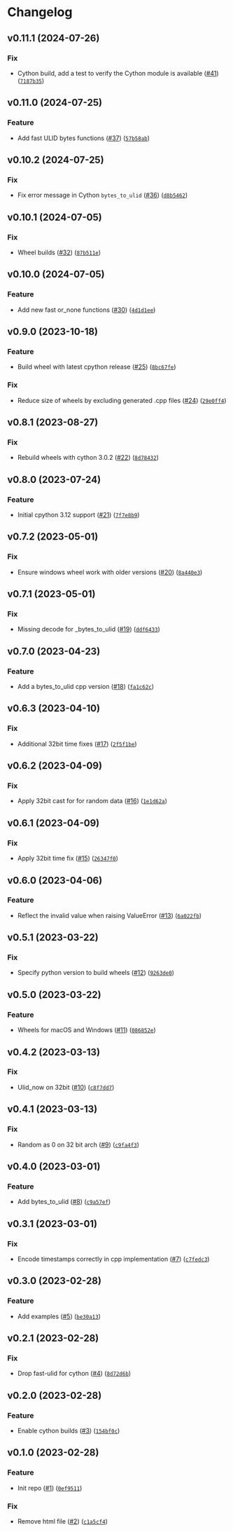 # Changelog

<!--next-version-placeholder-->

## v0.11.1 (2024-07-26)

### Fix

* Cython build, add a test to verify the Cython module is available ([#41](https://github.com/bdraco/ulid-transform/issues/41)) ([`7187b35`](https://github.com/bdraco/ulid-transform/commit/7187b357b395b9c1716c8beaa5fc4db389fece18))

## v0.11.0 (2024-07-25)

### Feature

* Add fast ULID bytes functions ([#37](https://github.com/bdraco/ulid-transform/issues/37)) ([`57b58ab`](https://github.com/bdraco/ulid-transform/commit/57b58ab269dcb97dbc905925861c3a25daf7e114))

## v0.10.2 (2024-07-25)

### Fix

* Fix error message in Cython `bytes_to_ulid` ([#36](https://github.com/bdraco/ulid-transform/issues/36)) ([`d8b5462`](https://github.com/bdraco/ulid-transform/commit/d8b54622d1445916f08b61ff3aad34e61bfbb986))

## v0.10.1 (2024-07-05)

### Fix

* Wheel builds ([#32](https://github.com/bdraco/ulid-transform/issues/32)) ([`87b511e`](https://github.com/bdraco/ulid-transform/commit/87b511e1b00b8fa07ef7a18a5b5012e8df943441))

## v0.10.0 (2024-07-05)

### Feature

* Add new fast or_none functions ([#30](https://github.com/bdraco/ulid-transform/issues/30)) ([`4d1d1ee`](https://github.com/bdraco/ulid-transform/commit/4d1d1ee398f791bd35a64941d3eb838cf1ef705e))

## v0.9.0 (2023-10-18)

### Feature

* Build wheel with latest cpython release ([#25](https://github.com/bdraco/ulid-transform/issues/25)) ([`8bc67fe`](https://github.com/bdraco/ulid-transform/commit/8bc67fe8f2c56a9aacdede63331afe6c54a1528d))

### Fix

* Reduce size of wheels by excluding generated .cpp files ([#24](https://github.com/bdraco/ulid-transform/issues/24)) ([`29e0ff4`](https://github.com/bdraco/ulid-transform/commit/29e0ff474f729adea32c10a3d0adfc7801b5e892))

## v0.8.1 (2023-08-27)

### Fix

* Rebuild wheels with cython 3.0.2 ([#22](https://github.com/bdraco/ulid-transform/issues/22)) ([`8d78432`](https://github.com/bdraco/ulid-transform/commit/8d78432cf81b1a2e5230dd434b50c21365686548))

## v0.8.0 (2023-07-24)

### Feature

* Initial cpython 3.12 support ([#21](https://github.com/bdraco/ulid-transform/issues/21)) ([`7f7e8b9`](https://github.com/bdraco/ulid-transform/commit/7f7e8b90d3a7a529a58d00e66be8494a18476842))

## v0.7.2 (2023-05-01)
### Fix
* Ensure windows wheel work with older versions ([#20](https://github.com/bdraco/ulid-transform/issues/20)) ([`8a440e3`](https://github.com/bdraco/ulid-transform/commit/8a440e3f818b3af8a694544755d55f1c221ada3a))

## v0.7.1 (2023-05-01)
### Fix
* Missing decode for _bytes_to_ulid ([#19](https://github.com/bdraco/ulid-transform/issues/19)) ([`ddf6433`](https://github.com/bdraco/ulid-transform/commit/ddf6433554ca3d4fef6500b84e43adf475a794bb))

## v0.7.0 (2023-04-23)
### Feature
* Add a bytes_to_ulid cpp version ([#18](https://github.com/bdraco/ulid-transform/issues/18)) ([`fa1c62c`](https://github.com/bdraco/ulid-transform/commit/fa1c62c97be608390a5e42de5712382ee8ec86e9))

## v0.6.3 (2023-04-10)
### Fix
* Additional 32bit time fixes ([#17](https://github.com/bdraco/ulid-transform/issues/17)) ([`2f5f1be`](https://github.com/bdraco/ulid-transform/commit/2f5f1be3fe63bb63b57e158c32ab5e9d7ab16b9c))

## v0.6.2 (2023-04-09)
### Fix
* Apply 32bit cast for for random data ([#16](https://github.com/bdraco/ulid-transform/issues/16)) ([`1e1d62a`](https://github.com/bdraco/ulid-transform/commit/1e1d62aa961178d6416e4ac82cc0634b06260ad4))

## v0.6.1 (2023-04-09)
### Fix
* Apply 32bit time fix ([#15](https://github.com/bdraco/ulid-transform/issues/15)) ([`26347f0`](https://github.com/bdraco/ulid-transform/commit/26347f0067be94ba36607ea9b875b5d1354e6002))

## v0.6.0 (2023-04-06)
### Feature
* Reflect the invalid value when raising ValueError ([#13](https://github.com/bdraco/ulid-transform/issues/13)) ([`6a022fb`](https://github.com/bdraco/ulid-transform/commit/6a022fb4084e3a007c469e6e2993ccb3621c4271))

## v0.5.1 (2023-03-22)
### Fix
* Specify python version to build wheels ([#12](https://github.com/bdraco/ulid-transform/issues/12)) ([`9263de0`](https://github.com/bdraco/ulid-transform/commit/9263de0f70a4198cfcb2ba4a8f44440a7841e407))

## v0.5.0 (2023-03-22)
### Feature
* Wheels for macOS and Windows ([#11](https://github.com/bdraco/ulid-transform/issues/11)) ([`086852e`](https://github.com/bdraco/ulid-transform/commit/086852e57250994d0f3c9faedabf2df6aeb9e789))

## v0.4.2 (2023-03-13)
### Fix
* Ulid_now on 32bit ([#10](https://github.com/bdraco/ulid-transform/issues/10)) ([`c8f7dd7`](https://github.com/bdraco/ulid-transform/commit/c8f7dd790f987ca4310dd155a78fff263adf0cfc))

## v0.4.1 (2023-03-13)
### Fix
* Random as 0 on 32 bit arch ([#9](https://github.com/bdraco/ulid-transform/issues/9)) ([`c9fa4f3`](https://github.com/bdraco/ulid-transform/commit/c9fa4f32c12eabea67da14d0c32d9a5ac65f2842))

## v0.4.0 (2023-03-01)
### Feature
* Add bytes_to_ulid ([#8](https://github.com/bdraco/ulid-transform/issues/8)) ([`c9a57ef`](https://github.com/bdraco/ulid-transform/commit/c9a57ef2d68886d37e03dd9d884a51c35a5c1e12))

## v0.3.1 (2023-03-01)
### Fix
* Encode timestamps correctly in cpp implementation ([#7](https://github.com/bdraco/ulid-transform/issues/7)) ([`c7fedc3`](https://github.com/bdraco/ulid-transform/commit/c7fedc350bf9848dc38af362e33819fac4036a9e))

## v0.3.0 (2023-02-28)
### Feature
* Add examples ([#5](https://github.com/bdraco/ulid-transform/issues/5)) ([`be30a13`](https://github.com/bdraco/ulid-transform/commit/be30a133b3a03b1e6704954cf0c59f4fb64d4b7c))

## v0.2.1 (2023-02-28)
### Fix
* Drop fast-ulid for cython ([#4](https://github.com/bdraco/ulid-transform/issues/4)) ([`8d72d6b`](https://github.com/bdraco/ulid-transform/commit/8d72d6b58d306d722f096a5b3697d4365eae397d))

## v0.2.0 (2023-02-28)
### Feature
* Enable cython builds ([#3](https://github.com/bdraco/ulid-transform/issues/3)) ([`154bf0c`](https://github.com/bdraco/ulid-transform/commit/154bf0c8d02591508b87c2c154ba877da2aa8f97))

## v0.1.0 (2023-02-28)
### Feature
* Init repo ([#1](https://github.com/bdraco/ulid-transform/issues/1)) ([`0ef9511`](https://github.com/bdraco/ulid-transform/commit/0ef95113cd638617de16be44909b228d0df5f092))

### Fix
* Remove html file ([#2](https://github.com/bdraco/ulid-transform/issues/2)) ([`c1a5cf4`](https://github.com/bdraco/ulid-transform/commit/c1a5cf4a4a8c5a2c8ba1663b9132d612fe47570d))
